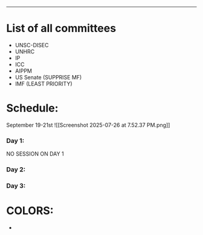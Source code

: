 ___
# List of all committees
- UNSC-DISEC
- UNHRC
- IP
- ICC
- AIPPM
- US Senate (SUPPRISE MF)
- IMF (LEAST PRIORITY)

# Schedule:

September 19-21st
![[Screenshot 2025-07-26 at 7.52.37 PM.png]]
### Day 1:
NO SESSION ON DAY 1

### Day 2:

### Day 3:


# COLORS:
- 

